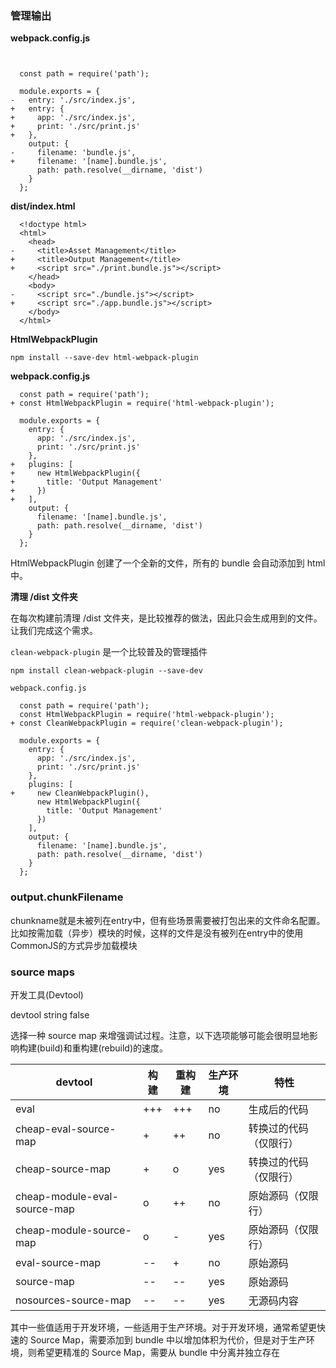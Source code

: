 ### 管理输出
**webpack.config.js**
```


  const path = require('path');

  module.exports = {
-   entry: './src/index.js',
+   entry: {
+     app: './src/index.js',
+     print: './src/print.js'
+   },
    output: {
-     filename: 'bundle.js',
+     filename: '[name].bundle.js',
      path: path.resolve(__dirname, 'dist')
    }
  };
```

**dist/index.html**
```
  <!doctype html>
  <html>
    <head>
-     <title>Asset Management</title>
+     <title>Output Management</title>
+     <script src="./print.bundle.js"></script>
    </head>
    <body>
-     <script src="./bundle.js"></script>
+     <script src="./app.bundle.js"></script>
    </body>
  </html>
```

**HtmlWebpackPlugin**

`npm install --save-dev html-webpack-plugin`

**webpack.config.js**
```
  const path = require('path');
+ const HtmlWebpackPlugin = require('html-webpack-plugin');

  module.exports = {
    entry: {
      app: './src/index.js',
      print: './src/print.js'
    },
+   plugins: [
+     new HtmlWebpackPlugin({
+       title: 'Output Management'
+     })
+   ],
    output: {
      filename: '[name].bundle.js',
      path: path.resolve(__dirname, 'dist')
    }
  };
```

HtmlWebpackPlugin 创建了一个全新的文件，所有的 bundle 会自动添加到 html 中。


**清理 /dist 文件夹**

在每次构建前清理 /dist 文件夹，是比较推荐的做法，因此只会生成用到的文件。让我们完成这个需求。

`clean-webpack-plugin` 是一个比较普及的管理插件

`npm install clean-webpack-plugin --save-dev`

```
webpack.config.js

  const path = require('path');
  const HtmlWebpackPlugin = require('html-webpack-plugin');
+ const CleanWebpackPlugin = require('clean-webpack-plugin');

  module.exports = {
    entry: {
      app: './src/index.js',
      print: './src/print.js'
    },
    plugins: [
+     new CleanWebpackPlugin(),
      new HtmlWebpackPlugin({
        title: 'Output Management'
      })
    ],
    output: {
      filename: '[name].bundle.js',
      path: path.resolve(__dirname, 'dist')
    }
  };
```

### output.chunkFilename

chunkname就是未被列在entry中，但有些场景需要被打包出来的文件命名配置。比如按需加载（异步）模块的时候，这样的文件是没有被列在entry中的使用CommonJS的方式异步加载模块

### source maps

开发工具(Devtool)


devtool
string false

选择一种 source map 来增强调试过程。注意，以下选项能够可能会很明显地影响构建(build)和重构建(rebuild)的速度。

devtool | 构建 | 重构建 | 生产环境 | 特性
--------|----|-----|------|---
eval | +++ | +++ | no | 生成后的代码
cheap-eval-source-map | + | ++ | no | 转换过的代码（仅限行）
cheap-source-map | + | o | yes | 转换过的代码（仅限行）
cheap-module-eval-source-map | o | ++ | no | 原始源码（仅限行）
cheap-module-source-map | o | - | yes | 原始源码（仅限行）
eval-source-map | -- | + | no | 原始源码
source-map | -- | -- | yes | 原始源码
nosources-source-map | -- | -- | yes | 无源码内容
其中一些值适用于开发环境，一些适用于生产环境。对于开发环境，通常希望更快速的 Source Map，需要添加到 bundle 中以增加体积为代价，但是对于生产环境，则希望更精准的 Source Map，需要从 bundle 中分离并独立存在
